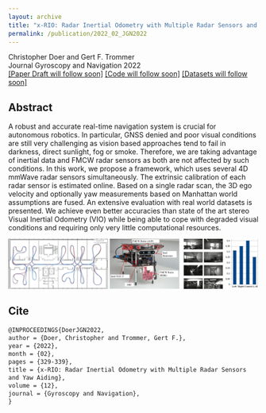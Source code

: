 ```yaml
---
layout: archive
title: "x-RIO: Radar Inertial Odometry with Multiple Radar Sensors and Yaw Aiding "
permalink: /publication/2022_02_JGN2022
---
```


Christopher Doer and Gert F. Trommer   
Journal Gyroscopy and Navigation 2022   
[[Paper Draft will follow soon]]()
[[Code will follow soon]](https://github.com/christopherdoer/rio)
[[Datasets will follow soon]](../_datasets/)

## Abstract 
A robust and accurate real-time navigation system is crucial for autonomous robotics. In particular, GNSS denied and poor visual conditions are still very challenging as vision based approaches tend to fail in darkness, direct sunlight, fog or smoke. Therefore, we are taking advantage of inertial data and FMCW radar sensors as both are not affected by such conditions. In this work, we propose a framework, which uses several 4D mmWave radar sensors simultaneously. The extrinsic calibration of each radar sensor is estimated online. Based on a single radar scan, the 3D ego velocity and optionally yaw measurements based on Manhattan world assumptions are fused. An extensive evaluation with real world datasets is presented. We achieve even better accuracies than state of the art stereo Visual Inertial Odometry (VIO) while being able to cope with degraded visual conditions and requiring only very little computational resources. 

![image](../images/publications/teaser_jgn2022.jpg) 

## Cite
~~~[bibtex]
@INPROCEEDINGS{DoerJGN2022,
author = {Doer, Christopher and Trommer, Gert F.},
year = {2022},
month = {02},
pages = {329-339},
title = {x-RIO: Radar Inertial Odometry with Multiple Radar Sensors and Yaw Aiding},
volume = {12},
journal = {Gyroscopy and Navigation},
}
~~~